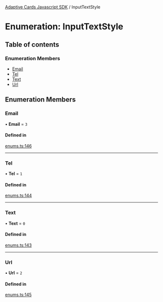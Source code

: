 [Adaptive Cards Javascript SDK](../README.md) / InputTextStyle

# Enumeration: InputTextStyle

## Table of contents

### Enumeration Members

- [Email](InputTextStyle.md#email)
- [Tel](InputTextStyle.md#tel)
- [Text](InputTextStyle.md#text)
- [Url](InputTextStyle.md#url)

## Enumeration Members

### Email

• **Email** = ``3``

#### Defined in

[enums.ts:146](https://github.com/asseco-see/AdaptiveCards/blob/1f0afdc45/source/nodejs/adaptivecards/src/enums.ts#L146)

___

### Tel

• **Tel** = ``1``

#### Defined in

[enums.ts:144](https://github.com/asseco-see/AdaptiveCards/blob/1f0afdc45/source/nodejs/adaptivecards/src/enums.ts#L144)

___

### Text

• **Text** = ``0``

#### Defined in

[enums.ts:143](https://github.com/asseco-see/AdaptiveCards/blob/1f0afdc45/source/nodejs/adaptivecards/src/enums.ts#L143)

___

### Url

• **Url** = ``2``

#### Defined in

[enums.ts:145](https://github.com/asseco-see/AdaptiveCards/blob/1f0afdc45/source/nodejs/adaptivecards/src/enums.ts#L145)
